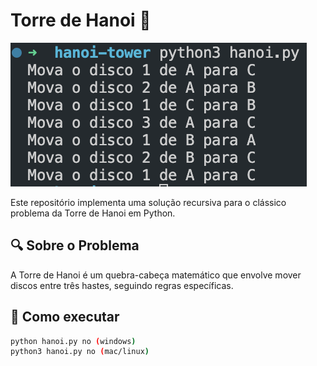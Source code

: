 # Torre de Hanoi 🗼

![alt text](image.png)

Este repositório implementa uma solução recursiva para o clássico problema da Torre de Hanoi em Python.

## 🔍 Sobre o Problema

A Torre de Hanoi é um quebra-cabeça matemático que envolve mover discos entre três hastes, seguindo regras específicas.

## 🚀 Como executar

```bash
python hanoi.py no (windows)
python3 hanoi.py no (mac/linux)
